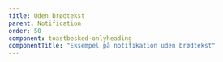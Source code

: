 ```yaml
---
title: Uden brødtekst
parent: Notification
order: 50
component: toastbesked-onlyheading
componentTitle: "Eksempel på notifikation uden brødtekst"
---
```

